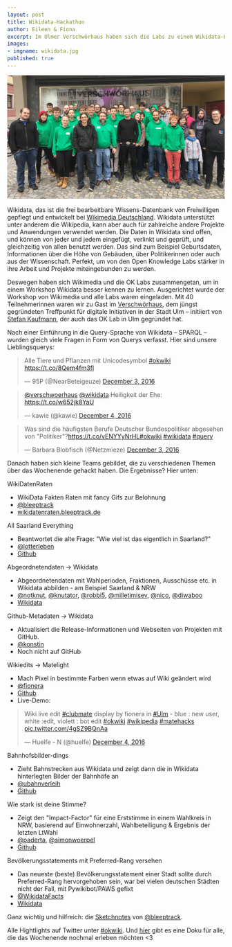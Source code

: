 ```yaml
---
layout: post
title: Wikidata-Hackathon
author: Eileen & Fiona
excerpt: Im Ulmer Verschwörhaus haben sich die Labs zu einem Wikidata-Hackathon getroffen.
images:
- imgname: wikidata.jpg
published: true
---
```


![wikidata-crew](/assets/blog/wikidata.jpg)

Wikidata, das ist die frei bearbeitbare Wissens-Datenbank von Freiwilligen gepflegt und entwickelt bei <a href="http://wikimedia.de">Wikimedia Deutschland</a>. Wikidata unterstützt unter anderem die Wikipedia, kann aber auch für zahlreiche andere Projekte und Anwendungen verwendet werden. Die Daten in Wikidata sind offen, und können von jeder und jedem eingefügt, verlinkt und geprüft, und gleichzeitig von allen benutzt werden. Das sind zum Beispiel Geburtsdaten, Informationen über die Höhe von Gebäuden, über Politikerinnen oder auch aus der Wissenschaft. Perfekt, um von den Open Knowledge Labs stärker in ihre Arbeit und Projekte miteingebunden zu werden.

Deswegen haben sich Wikimedia und die OK Labs zusammengetan, um in einem Workshop Wikidata besser kennen zu lernen. Ausgerichtet wurde der Workshop von Wikimedia und alle Labs waren eingeladen. Mit 40 Teilnehmerinnen waren wir zu Gast im <a href="http://weinhof9.de">Verschwörhaus</a>, dem jüngst gegründeten Treffpunkt für digitale Initiativen in der Stadt Ulm – initiiert von [Stefan Kaufmann](https://twitter.com/_stk), der auch das OK Lab in Ulm gegründet hat.

Nach einer Einführung in die Query-Sprache von Wikidata – SPARQL – wurden gleich viele Fragen in Form von Querys verfasst. Hier sind unsere Lieblingsquerys:

<blockquote class="twitter-tweet" data-partner="tweetdeck"><p lang="de" dir="ltr">Alle Tiere und Pflanzen mit Unicodesymbol <a href="https://twitter.com/hashtag/okwiki?src=hash">#okwiki</a> <a href="https://t.co/8Qem4fm3fl">https://t.co/8Qem4fm3fl</a></p>&mdash; 95P (@NearBeteigeuze) <a href="https://twitter.com/NearBeteigeuze/status/805059238217318400">December 3, 2016</a></blockquote>
<script async src="//platform.twitter.com/widgets.js" charset="utf-8"></script>

<blockquote class="twitter-tweet" data-conversation="none" data-cards="hidden" data-partner="tweetdeck"><p lang="de" dir="ltr"><a href="https://twitter.com/verschwoerhaus">@verschwoerhaus</a> <a href="https://twitter.com/wikidata">@wikidata</a> Heiligkeit der Ehe: <a href="https://t.co/w652jk8YaU">https://t.co/w652jk8YaU</a></p>&mdash; kawie (@kawie) <a href="https://twitter.com/kawie/status/805391624117293056">December 4, 2016</a></blockquote>
<script async src="//platform.twitter.com/widgets.js" charset="utf-8"></script>

<blockquote class="twitter-tweet" data-partner="tweetdeck"><p lang="de" dir="ltr">Was sind die häufigsten Berufe  Deutscher Bundespolitiker abgesehen von &quot;Politiker&quot;?<a href="https://t.co/vENYYyNrHL">https://t.co/vENYYyNrHL</a><a href="https://twitter.com/hashtag/okwiki?src=hash">#okwiki</a> <a href="https://twitter.com/hashtag/wikidata?src=hash">#wikidata</a> <a href="https://twitter.com/hashtag/query?src=hash">#query</a></p>&mdash; Barbara Blobfisch (@Netzmieze) <a href="https://twitter.com/Netzmieze/status/805063546077904898">December 3, 2016</a></blockquote>
<script async src="//platform.twitter.com/widgets.js" charset="utf-8"></script>

Danach haben sich kleine Teams gebildet, die zu verschiedenen Themen über das Wochenende gehackt haben. Die Ergebnisse? Hier unten:

WikiDatenRaten

* WikiData Fakten Raten mit fancy Gifs zur Belohnung
* [@bleeptrack](https://twitter.com/bleeptrack)
* [wikidatenraten.bleeptrack.de](wikidatenraten.bleeptrack.de)

All Saarland Everything

* Beantwortet die alte Frage: "Wie viel ist das eigentlich in Saarland?"
* [@lotterleben](https://twitter.com/lotterleben)
* [Github](https://github.com/Lotterleben/allsaarlandeverything)

Abgeordnetendaten -> Wikidata

* Abgeordnetendaten mit Wahlperioden, Fraktionen, Ausschüsse etc. in Wikidata abbilden - am Beispiel Saarland & NRW
* [@notknut](https://twitter.com/notknut),  [@knutator](https://twitter.com/knutator), [@robbi5](https://twitter.com/robbi5), [@milletimisev](https://twitter.com/milletimisev), [@nico](https://twitter.com/nicostuhlfauth), [@diwaboo](https://twitter.com/diwaboo)
* [Wikidata](https://www.wikidata.org/wiki/Wikidata:WikiProject_Heads_of_state_and_government/Germany)

Github-Metadaten -> Wikidata

* Aktualisiert die Release-Informationen und Webseiten von Projekten mit GitHub.
* [@konstin](https://twitter.com/konstin)
* Noch nicht auf GitHub

Wikiedits -> Matelight

* Mach Pixel in bestimmte Farben wenn etwas auf Wiki geändert wird
* [@fionera](https://twitter.com/fionera)
* [Github](https://gist.github.com/fionera/dd040844083ece8bb5b041a0bea2835f)
* Live-Demo:

<blockquote class="twitter-tweet" data-partner="tweetdeck"><p lang="en" dir="ltr">Wiki live edit <a href="https://twitter.com/hashtag/clubmate?src=hash">#clubmate</a> display by fionera in <a href="https://twitter.com/hashtag/Ulm?src=hash">#Ulm</a> - blue : new user, white :edit, violett : bot edit <a href="https://twitter.com/hashtag/okwiki?src=hash">#okwiki</a> <a href="https://twitter.com/hashtag/wikipedia?src=hash">#wikipedia</a>  <a href="https://twitter.com/hashtag/matehacks?src=hash">#matehacks</a> <a href="https://t.co/4gSZ9BQnAa">pic.twitter.com/4gSZ9BQnAa</a></p>&mdash; Huelfe - N (@huelfe) <a href="https://twitter.com/huelfe/status/805332664102293504">December 4, 2016</a></blockquote>
<script async src="//platform.twitter.com/widgets.js" charset="utf-8"></script>

Bahnhofsbilder-dings

* Zieht Bahnstrecken aus Wikidata und zeigt dann die in Wikidata hinterlegten Bilder der Bahnhöfe an
* [@ubahnverleih](https://twitter.com/ubahnverleih)
* [Github](https://github.com/ubahnverleih/bahnhofsbilder-dings)

Wie stark ist deine Stimme?

* Zeigt den "Impact-Factor" für eine Erststimme in einem Wahlkreis in NRW, basierend auf Einwohnerzahl, Wahlbeteiligung & Ergebnis der letzten LtWahl
* [@paderta](https://twitter.com/paderta), [@simonwoerpel](https://twitter.com/simonwoerpel)
* [Github](https://github.com/codefornrw/vote-impactor)

Bevölkerungsstatements mit Preferred-Rang versehen

* Das neueste (beste) Bevölkerungsstatement einer Stadt sollte durch Preferred-Rang hervorgehoben sein, war bei vielen deutschen Städten nicht der Fall, mit Pywikibot/PAWS gefixt
* [@WikidataFacts](https://twitter.com/WikidataFacts)
* [Wikidata](https://www.wikidata.org/wiki/User:TweetsFactsAndQueries/LatestPopulation)

Ganz wichtig und hilfreich: die [Sketchnotes](https://github.com/bleeptrack/wikidata-sketchnotes-2016) von [@bleeptrack](https://twitter.com/bleeptrack).

Alle Hightlights auf Twitter unter [#okwiki](https://twitter.com/hashtag/okwiki?src=hash). Und [hier](https://riedelwerk.wordpress.com/2016/12/05/804-wikidata-okwiki/) gibt es eine Doku für alle, die das Wochenende nochmal erleben möchten <3
